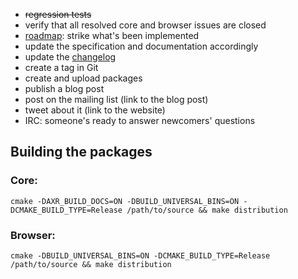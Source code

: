 - <del>regression tests</del>
- verify that all resolved core and browser issues are closed
- [roadmap](https://github.com/axr/website-data/blob/master/wiki/roadmap/content.md): strike what's been implemented
- update the specification and documentation accordingly
- update the [changelog](https://github.com/axr/core/blob/develop/CHANGELOG.md)
- create a tag in Git
- create and upload packages
- publish a blog post
- post on the mailing list (link to the blog post)
- tweet about it (link to the website)
- IRC: someone's ready to answer newcomers' questions

## Building the packages

### Core:

	cmake -DAXR_BUILD_DOCS=ON -DBUILD_UNIVERSAL_BINS=ON -DCMAKE_BUILD_TYPE=Release /path/to/source && make distribution

### Browser:

	cmake -DBUILD_UNIVERSAL_BINS=ON -DCMAKE_BUILD_TYPE=Release /path/to/source && make distribution
